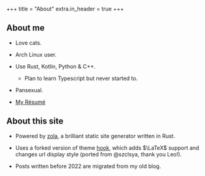 +++
title = "About"
extra.in_header = true
+++

## About me

- Love cats.

- Arch Linux user.

- Use Rust, Kotlin, Python & C++.
    - Plan to learn Typescript but never started to.

- Pansexual.

- [My Résumé](https://zcy.moe/CV.pdf)

## About this site

- Powered by [zola](https://github.com/getzola/zola), a brilliant static site generator written in Rust.

- Uses a forked version of theme [hook](https://www.getzola.org/themes/hook/), which adds $\LaTeX$ support and changes url display style (ported from @szclsya, thank you Leo!).

- Posts written before 2022 are migrated from my old blog.
